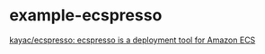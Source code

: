 # example-ecspresso

[kayac/ecspresso: ecspresso is a deployment tool for Amazon ECS](https://github.com/kayac/ecspresso)

